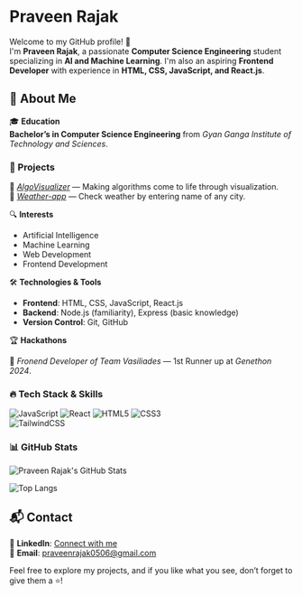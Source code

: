 # Praveen Rajak  

Welcome to my GitHub profile! 👋  
I'm **Praveen Rajak**, a passionate **Computer Science Engineering** student specializing in **AI and Machine Learning**. I'm also an aspiring **Frontend Developer** with experience in **HTML, CSS, JavaScript, and React.js**.  

## 🚀 About Me  
🎓 **Education**  
**Bachelor’s in Computer Science Engineering** from *Gyan Ganga Institute of Technology and Sciences*.  

### 🚀 Projects
 
🔹 *[AlgoVisualizer](https://github.com/Team-Vasiliades/ALGOVisualizer)* — Making algorithms come to life through visualization.  
🔹 *[Weather-app](https://github.com/praveenraj027/Weather-App)* — Check weather by entering name of any city.  

🔍 **Interests**  
- Artificial Intelligence  
- Machine Learning  
- Web Development  
- Frontend Development  

🛠 **Technologies & Tools**  
- **Frontend**: HTML, CSS, JavaScript, React.js  
- **Backend**: Node.js (familiarity), Express (basic knowledge)  
- **Version Control**: Git, GitHub
 
🏆 **Hackathons**

👑 *Fronend Developer of Team Vasiliades* — 1st Runner up at *Genethon 2024*.  

### 🔥 Tech Stack & Skills

![JavaScript](https://img.shields.io/badge/-JavaScript-F7DF1E?style=flat&logo=javascript&logoColor=black) 
![React](https://img.shields.io/badge/-React-61DAFB?style=flat&logo=react&logoColor=black) 
![HTML5](https://img.shields.io/badge/-HTML5-E34F26?style=flat&logo=html5&logoColor=white) 
![CSS3](https://img.shields.io/badge/-CSS3-1572B?style=flat&logo=css3&logoColor=white)  
![TailwindCSS](https://img.shields.io/badge/-TailwindCSS-00a4f0?style=flat&logo=tailwindcss&logoColor=white)



### 📊 GitHub Stats

![Praveen Rajak's GitHub Stats](https://github-readme-stats.vercel.app/api?username=praveenraj027&show_icons=true&theme=radical)

![Top Langs](https://github-readme-stats.vercel.app/api/top-langs/?username=praveenraj027&layout=compact&theme=radical)


## 📬 Contact  
📌 **LinkedIn**: [Connect with me](https://www.linkedin.com/in/praveen-rajak)  
📧 **Email**: [praveenrajak0506@gmail.com](mailto:praveenrajak0506@gmail.com)  

Feel free to explore my projects, and if you like what you see, don’t forget to give them a ⭐!  
